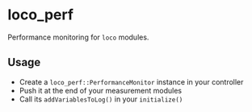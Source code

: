 # loco\_perf

Performance monitoring for ``loco`` modules.

## Usage

- Create a ``loco_perf::PerformanceMonitor`` instance in your controller
- Push it at the end of your measurement modules
- Call its ``addVariablesToLog()`` in your ``initialize()``
